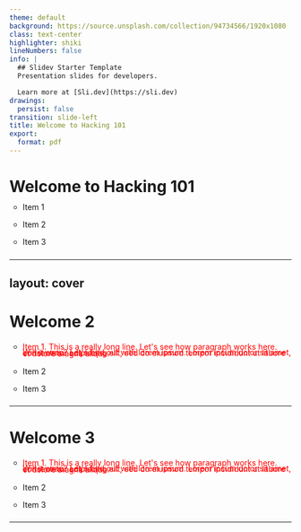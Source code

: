 ```yaml
---
theme: default
background: https://source.unsplash.com/collection/94734566/1920x1080
class: text-center
highlighter: shiki
lineNumbers: false
info: |
  ## Slidev Starter Template
  Presentation slides for developers.

  Learn more at [Sli.dev](https://sli.dev)
drawings:
  persist: false
transition: slide-left
title: Welcome to Hacking 101
export:
  format: pdf
---
```

# Welcome to Hacking 101

- Item 1
- Item 2
- Item 3


---
layout: cover
---

# Welcome 2

- <span class="djb-item"> Item 1. This is a really long line. Let's see how paragraph works
  here. Will it wrap?  Let's find out with lorem ipsum. Lorem ipsum
  dolor sit amet, consectetur adipiscing elit, sed do eiusmod tempor
  incididunt ut labore et dolore magna aliqua.  </span>
- Item 2
- Item 3

<style>
li {
    line-height: 1pt;
    list-style-type: circle;
    margin-bottom: 30px;
}
.djb-item {
    line-height: 125%;
    color: red;
}
</style>
---

# Welcome 3

- <span class="djb-item"> Item 1. This is a really long line. Let's see how paragraph works
  here. Will it wrap?  Let's find out with lorem ipsum. Lorem ipsum
  dolor sit amet, consectetur adipiscing elit, sed do eiusmod tempor
  incididunt ut labore et dolore magna aliqua.  </span>
- Item 2
- Item 3

---

